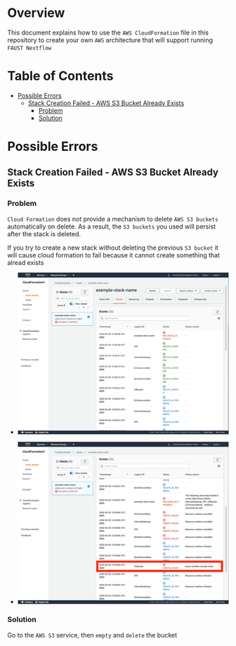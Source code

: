 # Overview

This document explains how to use the `AWS CloudFormation` file in this repository to create your own `AWS` architecture that will support running `FAUST Nextflow`

# Table of Contents

<!-- START doctoc generated TOC please keep comment here to allow auto update -->
<!-- DON'T EDIT THIS SECTION, INSTEAD RE-RUN doctoc TO UPDATE -->

-   [Possible Errors](#possible-errors)
    -   [Stack Creation Failed - AWS S3 Bucket Already Exists](#stack-creation-failed---aws-s3-bucket-already-exists)
        -   [Problem](#problem)
        -   [Solution](#solution)

<!-- END doctoc generated TOC please keep comment here to allow auto update -->

# Possible Errors

## Stack Creation Failed - AWS S3 Bucket Already Exists

### Problem

`Cloud Formation` does not provide a mechanism to delete `AWS S3 buckets` automatically on delete. As a result, the `S3 buckets` you used will persist after the stack is deleted.

If you try to create a new stack without deleting the previous `S3 bucket` it will cause cloud formation to fail because it cannot create something that alread exists

-   ![aws_cloud_formation_create_stack_failed](images/create_cloud_formation/aws_cloud_formation_create_stack_failed.png)

-   ![aws_cloud_formation_create_stack_failed_s3_bucket_exists](images/create_cloud_formation/aws_cloud_formation_create_stack_failed_s3_bucket_exists.png)

### Solution

Go to the `AWS S3` service, then `empty` and `delete` the bucket
